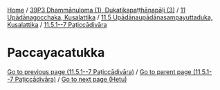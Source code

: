 
[Home](/) / [39P3 Dhammānuloma (1), Dukatikapaṭṭhānapāḷi (3)](../../../../39P3.md) / [11 Upādānagocchaka, Kusalattika](../../../11.md) / [11.5 Upādānaupādānasampayuttaduka, Kusalattika](../../11.5.md) / [11.5.1--7 Paṭiccādivāra](../11.5.1--7.md)

# Paccayacatukka


[Go to previous page (11.5.1--7 Paṭiccādivāra)](../11.5.1--7.md) / [Go to parent page (11.5.1--7 Paṭiccādivāra)](../11.5.1--7.md) / [Go to next page (Hetu)](Paccayacatukka/Hetu.md)


